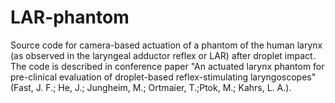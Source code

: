 # LAR-phantom
Source code for camera-based actuation of a phantom of the human larynx (as observed in the laryngeal adductor reflex or LAR) after droplet impact.
The code is described in conference paper "An actuated larynx phantom for pre-clinical evaluation of droplet-based reflex-stimulating laryngoscopes" (Fast, J. F.; He, J.; Jungheim, M.; Ortmaier, T.;Ptok, M.; Kahrs, L. A.).
